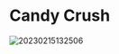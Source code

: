 # Candy Crush


![20230215132506](https://user-images.githubusercontent.com/75996200/219026930-2b23873a-d751-4d50-810b-d1d4861aa076.png)

